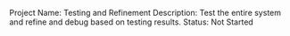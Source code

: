 Project Name: Testing and Refinement
Description: Test the entire system and refine and debug based on testing results.
Status: Not Started